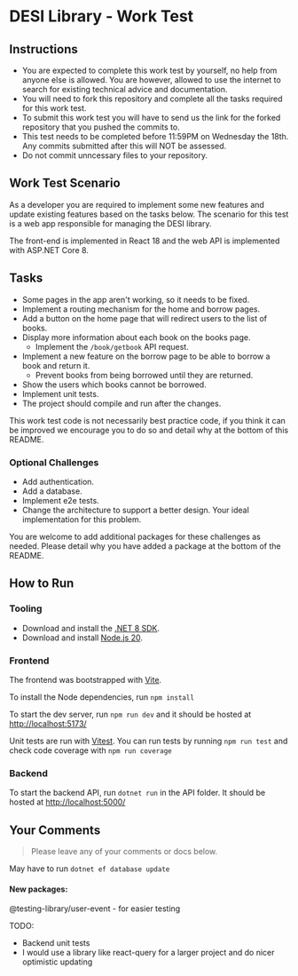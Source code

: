 # DESI Library - Work Test

## Instructions

- You are expected to complete this work test by yourself, no help from anyone else is allowed. You are however, allowed to use the internet to search for existing technical advice and documentation.
- You will need to fork this repository and complete all the tasks required for this work test.
- To submit this work test you will have to send us the link for the forked repository that you pushed the commits to.
- This test needs to be completed before 11:59PM on Wednesday the 18th. Any commits submitted after this will NOT be assessed.
- Do not commit unncessary files to your repository.

## Work Test Scenario

As a developer you are required to implement some new features and update existing features based on the tasks below. The scenario for this test is a web app responsible for managing the DESI library.

The front-end is implemented in React 18 and the web API is implemented with ASP.NET Core 8.

## Tasks

- Some pages in the app aren't working, so it needs to be fixed.
- Implement a routing mechanism for the home and borrow pages.
- Add a button on the home page that will redirect users to the list of books.
- Display more information about each book on the books page.
  - Implement the `/book/getbook` API request.
- Implement a new feature on the borrow page to be able to borrow a book and return it.
  - Prevent books from being borrowed until they are returned.
- Show the users which books cannot be borrowed.
- Implement unit tests.
- The project should compile and run after the changes.

This work test code is not necessarily best practice code, if you think it can be improved we encourage you to do so and detail why at the bottom of this README.

### Optional Challenges

- Add authentication.
- Add a database.
- Implement e2e tests.
- Change the architecture to support a better design. Your ideal implementation for this problem.

You are welcome to add additional packages for these challenges as needed. Please detail why you have added a package at the bottom of the README.

## How to Run

### Tooling

- Download and install the [.NET 8 SDK](https://dotnet.microsoft.com/en-us/download).
- Download and install [Node.js 20](https://nodejs.org/en/download).

### Frontend

The frontend was bootstrapped with [Vite](https://vitejs.dev/).

To install the Node dependencies, run `npm install`

To start the dev server, run `npm run dev` and it should be hosted at <http://localhost:5173/>

Unit tests are run with [Vitest](https://vitest.dev/). You can run tests by running `npm run test` and check code coverage with `npm run coverage`

### Backend

To start the backend API, run `dotnet run` in the API folder. It should be hosted at <http://localhost:5000/> 

## Your Comments

> Please leave any of your comments or docs below.

May have to run `dotnet ef database update`

#### New packages:
@testing-library/user-event - for easier testing

TODO:
- Backend unit tests
- I would use a library like react-query for a larger project and do nicer optimistic updating
 